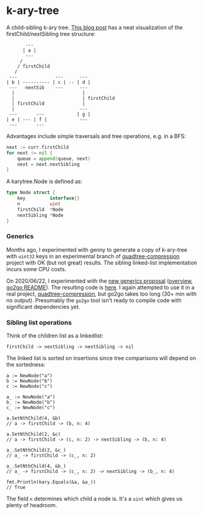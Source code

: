 # k-ary-tree

A child-sibling k-ary tree. [This blog post](https://blog.mozilla.org/nnethercote/2012/03/07/n-ary-trees-in-c/) has a neat visualization of the firstChild/nextSibling tree structure:

```
       ---
      | a |
       ---
     /
    / firstChild
   /
 ---              ---      ---
| b | ---------- | c | -- | d |
 ---   nextSib    ---      ---
  |                         |
  |                         | firstChild
  | firstChild              |
  |                        ---
 ---       ---            | g |
| e | --- | f |            ---
 ---       ---
```

Advantages include simple traversals and tree operations, e.g. in a BFS:

```go
next := curr.firstChild
for next != nil {
    queue = append(queue, next)
    next = next.nextSibling
}
``` 

A karytree.Node is defined as:

```go
type Node struct {
	key         interface{}
	n           uint
	firstChild  *Node
	nextSibling *Node
}
```

### Generics

Months ago, I experimented with genny to generate a copy of k-ary-tree with `uint32` keys in an experimental branch of [quadtree-compression](https://github.com/sevagh/quadtree-compression/tree/k-ary-tree-experiment) project with OK (but not great) results. The sibling linked-list implementation incurs some CPU costs.

On 2020/06/22, I experimented with the [new generics proposal](https://go.googlesource.com/proposal/+/master/design/go2draft-generics-overview.md) ([overview](https://blog.golang.org/generics-next-step), [go2go README](https://go.googlesource.com/go/+/refs/heads/dev.go2go/README.go2go.md)). The resulting code is [here](./k-ary-tree_generics.go2). I again attempted to use it in a real project, [quadtree-compression](https://github.com/sevagh/quadtree-compression/tree/generics-experiment), but go2go takes too long (30+ min with no output). Presumably the `go2go` tool isn't ready to compile code with significant dependencies yet.

### Sibling list operations

Think of the children list as a linkedlist:

```
firstChild -> nextSibling -> nextSibling -> nil
```

The linked list is sorted on insertions since tree comparisons will depend on the sortedness:

```
a := NewNode("a")
b := NewNode("b")
c := NewNode("c")

a_ := NewNode("a")
b_ := NewNode("b")
c_ := NewNode("c")

a.SetNthChild(4, &b)
// a -> firstChild -> (b, n: 4)

a.SetNthChild(2, &c)
// a -> firstChild -> (c, n: 2) -> nextSibling -> (b, n: 4)

a_.SetNthChild(2, &c_)
// a_ -> firstChild -> (c_, n: 2)

a_.SetNthChild(4, &b_)
// a_ -> firstChild -> (c_, n: 2) -> nextSibling -> (b_, n: 4)

fmt.Println(kary.Equals(&a, &a_))
// True
```

The field `n` determines which child a node is. It's a `uint` which gives us plenty of headroom.
